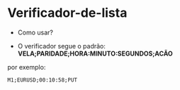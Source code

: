 # Verificador-de-lista

* Como usar?

 - O verificador segue o padrão:
  **VELA;PARIDADE;HORA:MINUTO:SEGUNDOS;ACÃO**

por exemplo:

```
M1;EURUSD;00:10:58;PUT
```
